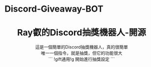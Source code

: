 # Discord-Giveaway-BOT
<h1 align="center">Ray叡的Discord抽獎機器人-開源</h1>
<p align="center">
  <a>這是一個簡單的Discord抽獎機器人，真的很簡單</a><br>
  <a>唯一一個指令，就是抽獎，但它的功能很大</a><br>
  ```
  !gift通用!g 開始進行抽獎設定
  ```
</p>
